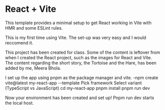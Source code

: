 # React + Vite

This template provides a minimal setup to get React working in Vite with HMR and some ESLint rules.

This is my first time using Vite. The set-up was very easy and I would reccomend it.

This project has been created for class. Some of the content is leftover from when I created the React project, such as the images for React and Vite. The content regarding the short story, the Tortoise and the Hare, has been added by me, Meera Bhola.

I set up the app using pnpm as the package manager and vite.
-npm create vite@latest my-react-app --template
Pick framework
Select variant (TypeScript vs JavaScript)
cd my-react-app
pnpm install
pnpm run dev

Now your environment has been created and set up! Pnpm run dev starts the local host.
